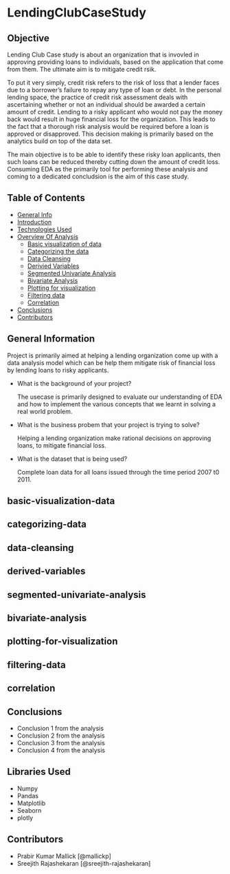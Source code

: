 # LendingClubCaseStudy

## Objective
Lending Club Case study is about an organization that is invovled in approving providing loans to individuals, based on the application that come from them. The ultimate aim is to mitigate credit rsik.  

To put it very simply, credit risk refers to the risk of loss that a lender faces due to a borrower’s failure to repay any type of loan or debt. In the personal lending space, the practice of credit risk assessment deals with ascertaining whether or not an individual should be awarded a certain amount of credit. Lending to a risky applicant who would not pay the money back would result in huge financial loss for the organization. This leads to the fact that a thorough risk analysis would be required before a loan is approved or disapproved. This decision making is primarily based on the analytics build on top of the data set. 

The main objective is to be able to identify these risky loan applicants, then such loans can be reduced thereby cutting down the amount of credit loss. 
Consuming EDA as the primarily tool for performing these analysis and coming to a dedicated concludsion is the aim of this case study. 

## Table of Contents
* [General Info](#general-information)
* [Introduction](#introduction)
* [Technologies Used](#libraries-used)
* [Overview Of Analysis](#overview-of-analysis)
  * [Basic visualization of data ](#basic-visualization-data)
  * [Categorizing the data](#categorizing-data)
  * [Data Cleansing ](#data-cleansing)
  * [Derivied Variables](#derived-variables)
  * [Segmented Univariate Analysis](#segmented-univariate-analysis)
  * [Bivariate Analysis](#bivariate-analysis)
  * [Plotting for visualization](#plotting-for-visualization)
  * [Filtering data](#filtering-data)
  * [Correlation](#correlation)
* [Conclusions](#conclusions)
* [Contributors](#contributors)



## General Information

  Project is primarily aimed at helping a lending organization come up with a data analysis model which can be help them mitigate risk of financial loss by lending loans to risky applicants. 
  
- What is the background of your project?

  The usecase is primarily designed to evaluate our understanding of EDA and how to implement the various concepts that we learnt in solving a real world problem. 
  
- What is the business probem that your project is trying to solve?

  Helping a lending organization make rational decisions on approving loans, to mitigate financial loss. 
  
- What is the dataset that is being used?

  Complete loan data for all loans issued through the time period 2007 t0 2011.

## basic-visualization-data


## categorizing-data

## data-cleansing

## derived-variables

## segmented-univariate-analysis

## bivariate-analysis

## plotting-for-visualization

## filtering-data

## correlation


## Conclusions
- Conclusion 1 from the analysis
- Conclusion 2 from the analysis
- Conclusion 3 from the analysis
- Conclusion 4 from the analysis


## Libraries Used
- Numpy 
- Pandas 
- Matplotlib
- Seaborn
- plotly

## Contributors
- Prabir Kumar Mallick [@mallickp]
- Sreejith Rajashekaran [@sreejith-rajashekaran]
